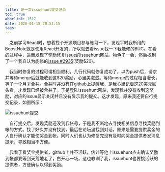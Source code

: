 ```yaml
---
title: 记一次issuehunt提交记录
toc: true
abbrlink: 1517
date: 2020-01-18 20:53:15
tags:
---
```



&emsp;之前学习React时，想着找个开源项目参与练习一下，发现平时我所用的BoostNote就是使用React开发的，所以就去看issue找一下我能修的BUG。在看的过程中，进而发现了奖励修复issue的issuehunt网站。物色了一会，然后找到了一个我自认为能修的[issue #2935](https://issuehunt.io/r/BoostIO/Boostnote/issues/2935)(奖励$20)。

&emsp;我当时修复的过程可谓相当顺利，几行代码就修复成功了，以为push后，请求并等待merge后就能收到这$20奖励，心里美滋滋。等待merge的过程相当漫长，等了一个月才合并。合并时并没有在github上提醒我，是我心里记着这20美元回头看，才发现已经被合并了。于是登陆issuehunt网站，发现我并没有收到这奖励，对应的issue显示关闭并且没有显示我的提交。这才发现，原来我还要自行提交记录，如图所示：

![issuehunt提交](/blog_images/未分类/issuehunt提交.png)

&emsp;自行提交后，发现奖励还没到我帐号，于是我不断地去寻找相关信息寻找奖励到帐的方式。找了好久并没有找到，最后在论坛里找到对话，原来是需要提供奖金的人自行确认才能使奖金到帐，同时人们也认为修复完没有及时向奖金提供者发消息提示，导致相当不方便。

&emsp;我看了看奖金提供者，github上并不活跃，估计等他上issuehunt点击确认奖励到帐都要等到天荒地老了，白开心一场。这也教训了我，issuehunt也要挑活跃的提供者，方便确认以得到奖励。



